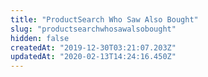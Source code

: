 ```yaml
---
title: "ProductSearch Who Saw Also Bought"
slug: "productsearchwhosawalsobought"
hidden: false
createdAt: "2019-12-30T03:21:07.203Z"
updatedAt: "2020-02-13T14:24:16.450Z"
---
```

